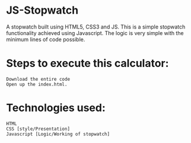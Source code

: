 # JS-Stopwatch
A stopwatch built using HTML5, CSS3 and JS.
This is a simple stopwatch functionality achieved using Javascript. The logic is very simple with the minimum lines of code possible.
# Steps to execute this calculator:

    Download the entire code
    Open up the index.html.

# Technologies used:

    HTML
    CSS [style/Presentation]
    Javascript [Logic/Working of stopwatch]

